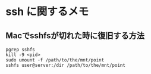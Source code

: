 # ssh に関するメモ

## Macでsshfsが切れた時に復旧する方法


    pgrep sshfs
    kill -9 <pid>
    sudo umount -f /path/to/the/mnt/point
    sshfs user@server:/dir /path/to/the/mnt/point
